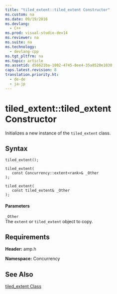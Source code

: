 ```yaml
---
title: "tiled_extent::tiled_extent Constructor"
ms.custom: na
ms.date: 09/19/2016
ms.devlang: 
  - C++
ms.prod: visual-studio-dev14
ms.reviewer: na
ms.suite: na
ms.technology: 
  - devlang-cpp
ms.tgt_pltfrm: na
ms.topic: article
ms.assetid: d56621ba-1802-4745-8ee4-35a8528e1030
caps.latest.revision: 8
translation.priority.ht: 
  - de-de
  - ja-jp
---
```

# tiled_extent::tiled_extent Constructor
Initializes a new instance of the `tiled_extent` class.  
  
## Syntax  
  
```  
tiled_extent();  
  
tiled_extent(  
   const Concurrency::extent<rank>& _Other  
);  
  
tiled_extent(  
   const tiled_extent& _Other  
);  
```  
  
#### Parameters  
 `_Other`  
 The `extent` or `tiled_extent` object to copy.  
  
## Requirements  
 **Header:** amp.h  
  
 **Namespace:** Concurrency  
  
## See Also  
 [tiled_extent Class](../vs140/tiled_extent-Class.md)